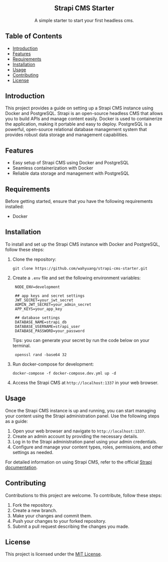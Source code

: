 <div align="center">
    <h2>Strapi CMS Starter</h2>
    <p>A simple starter to start your first headless cms.</p>
</div>

## Table of Contents

- [Introduction](#introduction)
- [Features](#features)
- [Requirements](#requirements)
- [Installation](#installation)
- [Usage](#usage)
- [Contributing](#contributing)
- [License](#license)

## Introduction

This project provides a guide on setting up a Strapi CMS instance using Docker and PostgreSQL. Strapi is an open-source headless CMS that allows you to build APIs and manage content easily. Docker is used to containerize the application, making it portable and easy to deploy. PostgreSQL is a powerful, open-source relational database management system that provides robust data storage and management capabilities.

## Features

- Easy setup of Strapi CMS using Docker and PostgreSQL
- Seamless containerization with Docker
- Reliable data storage and management with PostgreSQL

## Requirements

Before getting started, ensure that you have the following requirements installed:

- Docker

## Installation

To install and set up the Strapi CMS instance with Docker and PostgreSQL, follow these steps:

1. Clone the repository:

   ```shell
   git clone https://github.com/wahyuang/strapi-cms-starter.git
   ```

2. Create a `.env` file and set the following environment variables:

   ```shell
    NODE_ENV=development

    ## app keys and secret settings
    JWT_SECRET=your_jwt_secret
    ADMIN_JWT_SECRET=your_admin_secret
    APP_KEYS=your_app_key

    ## database settings
    DATABASE_NAME=strapi_db
    DATABASE_USERNAME=strapi_user
    DATABASE_PASSWORD=your_password
   ```

   Tips: you can generate your secret by run the code below on your terminal.

   ```
    openssl rand -base64 32
   ```

3. Run docker-compose for development:

   ```shell
   docker-compose -f docker-compose.dev.yml up -d
   ```

4. Access the Strapi CMS at `http://localhost:1337` in your web browser.

## Usage

Once the Strapi CMS instance is up and running, you can start managing your content using the Strapi administration panel. Use the following steps as a guide:

1. Open your web browser and navigate to `http://localhost:1337`.
2. Create an admin account by providing the necessary details.
3. Log in to the Strapi administration panel using your admin credentials.
4. Configure and manage your content types, roles, permissions, and other settings as needed.

For detailed information on using Strapi CMS, refer to the official [Strapi documentation](https://strapi.io/documentation).

## Contributing

Contributions to this project are welcome. To contribute, follow these steps:

1. Fork the repository.
2. Create a new branch.
3. Make your changes and commit them.
4. Push your changes to your forked repository.
5. Submit a pull request describing the changes you made.

## License

This project is licensed under the [MIT License](LICENSE).
